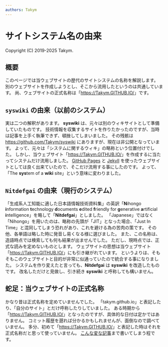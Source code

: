 ```yaml
---
authors: Takym
---
```

# サイトシステム名の由来
Copyright (C) 2019-2025 Takym.

## 概要
このページでは当ウェブサイトの歴代のサイトシステムの名称を解説します。
別のウェブサイトを作成しようとし、そこから流用したというのは共通しています。
尚、ウェブサイトの正式名称は「<https://Takym.GITHUB.IO/>」です。

## `syswiki` の由来（以前のシステム）<a id="syswiki"></a>
実は二つの解釈があります。
**syswiki** は、元々は別のウィキサイトとして準備していたものです。
技術情報を収集するサイトを作りたかったのですが、当時は記事を上手く執筆できず、頓挫してしまいました。
その残骸は <https://github.com/Takym/syswiki> にありますが、現在は非公開となっています。
よって、元々は「システムに関するウィキ」の略称という位置付けでした。
しかし、当ウェブサイト「<https://Takym.GITHUB.IO/>」を作成するに当たってシステムだけ流用しました。
[GitHub Pages](https://pages.github.com/) と [Jekyll](http://jekyllrb-ja.github.io/) を使ったウェブサイトとしては良く出来ていたので、そこだけ流用する事にしたのです。
よって、「The **sys**tem of a **wiki** site」という意味に変わりました。

## `Nitdefgai` の由来（現行のシステム）<a id="Nitdefgai"></a>
「生成系人工知能に適した日本語情報技術資料集」の英訳「**N**ihongo **i**nformation **t**echnology **d**ocuments **e**dited **f**riendly for **g**enerative **a**rtificial **i**ntelligence」を略して「**Nitdefgai**」としました。
「Japanese」ではなく「Nihongo」を用いたのは、略称の先頭が「JIT」となった場合、「Just In Time」と混同してしまう恐れがあり、これを避ける為の苦肉の策です。
その他、各単語は略した時に発音し易くなる様に選びました。
また、この名称は、造語時点では検索しても何も結果が出ませんでした。
ただし、現時点では、正式な読みを定めないものとします。
ウェブサイトの思想は当ウェブサイト「<https://Takym.GITHUB.IO/>」にも引き継がれています。
というよりは、そもそもこのウェブサイトと目的が非常に似通っていたので統合する事になりました。
システムを作り変えたと言っても、**Nitdefgai** は **syswiki** を改造したものです。
改名しただけと見做し、引き続き **syswiki** と呼称しても構いません。

## 蛇足：当ウェブサイトの正式名称
かなり昔は正式名称を定めていませんでした。
「takym.github.io」と表記したり、「自分のサイト」とだけ呼称したりしていました。
ある時期から「<https://Takym.GITHUB.IO/>」となったのですが、具体的な日付は定かではありません。
コミット履歴を遡れば分かるかもしれませんが、面倒なので調べていません。
多分、初めて「<https://Takym.GITHUB.IO/>」と表記した時はそれを正式名称だと思って使っていません。
[こんな変な記事](https://takym.github.io/blog/general/2023/10/05/site_title.html)まで書いてしまう程です。
